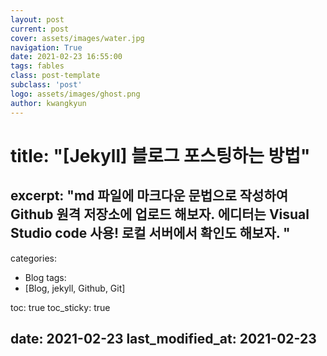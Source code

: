 ```yaml
---
layout: post
current: post
cover: assets/images/water.jpg
navigation: True
date: 2021-02-23 16:55:00
tags: fables
class: post-template
subclass: 'post'
logo: assets/images/ghost.png
author: kwangkyun
---
```

# title:  "[Jekyll] 블로그 포스팅하는 방법"
## excerpt: "md 파일에 마크다운 문법으로 작성하여 Github 원격 저장소에 업로드 해보자. 에디터는 Visual Studio code 사용! 로컬 서버에서 확인도 해보자. "

categories:
  - Blog
tags:
  - [Blog, jekyll, Github, Git]

toc: true
toc_sticky: true
 
date: 2021-02-23
last_modified_at: 2021-02-23
---